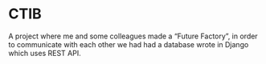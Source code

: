 # CTIB
A project where me and some colleagues made a “Future Factory”, in order to communicate with each other we had had a database wrote in Django which uses REST API.
